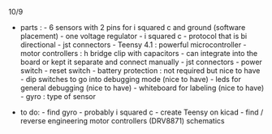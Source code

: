 10/9

- parts : 
      - 6 sensors with 2 pins for i squared c and ground (software placement)
           - one voltage regulator 
           - i squared c - protocol that is bi directional 
           - jst connectors
      - Teensy 4.1 : powerful microcontroller 
      - motor controllers : h bridge clip with capacitors 
           - can integrate into the board or kept it separate and connect manually
           - jst connectors
      - power switch
      - reset switch
      - battery protection : not required but nice to have
      - dip switches to go into debugging mode (nice to have)
      - leds for general debugging (nice to have)
      - whiteboard for labeling (nice to have)
      - gyro : type of sensor 

- to do:
      - find gyro - probably i squared c 
      - create Teensy on kicad
      - find / reverse engineering motor controllers (DRV8871) schematics
